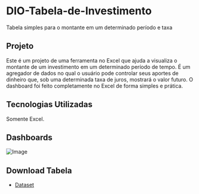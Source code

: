 # DIO-Tabela-de-Investimento
Tabela simples para o montante em um determinado período e taxa

## Projeto
Este é um projeto de uma ferramenta no Excel que ajuda a visualiza o montante de um investimento em um determinado período de tempo. É um agregador de dados no qual o usuário pode controlar seus aportes de dinheiro que, sob uma determinada taxa de juros, mostrará o valor futuro.
O dashboard foi feito completamente no Excel de forma simples e prática.

## Tecnologias Utilizadas
Somente Excel.

## Dashboards
![Image](https://github.com/user-attachments/assets/5929aab3-21ed-4022-8c25-260aadcf124d)
## Download Tabela
- <a href= “https://github.com/Rodolpho-Miranda/DIO-Tabela-de-Investimento/blob/main/Tabel%20de%20Investimento.xls” >Dataset</a>
